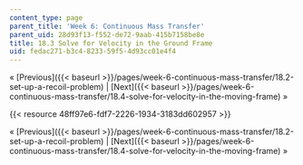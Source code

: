 ```yaml
---
content_type: page
parent_title: 'Week 6: Continuous Mass Transfer'
parent_uid: 28d93f13-f552-de72-9aab-415b7158be8e
title: 18.3 Solve for Velocity in the Ground Frame
uid: fedac271-b3c4-8233-59f5-4d93cc01e4f4
---
```


« [Previous]({{< baseurl >}}/pages/week-6-continuous-mass-transfer/18.2-set-up-a-recoil-problem) | [Next]({{< baseurl >}}/pages/week-6-continuous-mass-transfer/18.4-solve-for-velocity-in-the-moving-frame) »

{{< resource 48ff97e6-fdf7-2226-1934-3183dd602957 >}}

« [Previous]({{< baseurl >}}/pages/week-6-continuous-mass-transfer/18.2-set-up-a-recoil-problem) | [Next]({{< baseurl >}}/pages/week-6-continuous-mass-transfer/18.4-solve-for-velocity-in-the-moving-frame) »